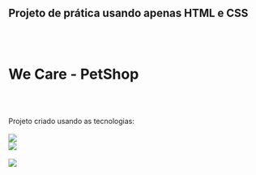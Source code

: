 <h2>Projeto de prática usando apenas HTML e CSS</h2>
<br>
<br>
<h1>We Care - PetShop</h1>
<br>
<br>
<p>Projeto criado usando as tecnologias:
<br>
<br>
    <img src="https://img.shields.io/badge/HTML5-E34F26?style=for-the-badge&logo=html5&logoColor=white">
    <br>
    <img src="https://img.shields.io/badge/CSS3-1572B6?style=for-the-badge&logo=css3&logoColor=white">
    <br>
    <br>
    
<img src="https://raw.githubusercontent.com/JhonatanSamuel/Projeto-we-care/fa993d5d7c9658bd0775e5a9ba0d9b5b8f59733f/img/1%C2%BA%20Projeto%20html%20e%20css.jpg">
